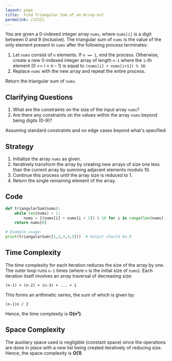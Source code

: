 ```yaml
---
layout: page
title:  Find Triangular Sum of an Array-out
permalink: /s2221
---
```


You are given a 0-indexed integer array `nums`, where `nums[i]` is a digit between 0 and 9 (inclusive). The triangular sum of `nums` is the value of the only element present in `nums` after the following process terminates:

1. Let `nums` consist of `n` elements. If `n == 1`, end the process. Otherwise, create a new 0-indexed integer array of length `n-1` where the `i`-th element (0 <= i < n - 1) is equal to `(nums[i] + nums[i+1]) % 10`.
2. Replace `nums` with the new array and repeat the entire process.

Return the triangular sum of `nums`.

## Clarifying Questions

1. What are the constraints on the size of the input array `nums`?
2. Are there any constraints on the values within the array `nums` beyond being digits (0-9)?

Assuming standard constraints and no edge cases beyond what's specified:

## Strategy

1. Initialize the array `nums` as given.
2. Iteratively transform the array by creating new arrays of size one less than the current array by summing adjacent elements modulo 10.
3. Continue this process until the array size is reduced to 1.
4. Return the single remaining element of the array.

## Code

```python
def triangularSum(nums):
    while len(nums) > 1:
        nums = [(nums[i] + nums[i + 1]) % 10 for i in range(len(nums) - 1)]
    return nums[0]

# Example usage:
print(triangularSum([1,2,3,4,5]))  # Output should be 8
```

## Time Complexity

The time complexity for each iteration reduces the size of the array by one. The outer loop runs `n-1` times (where `n` is the initial size of `nums`). Each iteration itself involves an array traversal of decreasing size:

    (n-1) + (n-2) + (n-3) + ... + 1

This forms an arithmetic series, the sum of which is given by:

    (n-1)n / 2

Hence, the time complexity is **O(n²)**.

## Space Complexity

The auxiliary space used is negligible (constant space) since the operations are done in place with a new list being created iteratively of reducing size. Hence, the space complexity is **O(1)**.